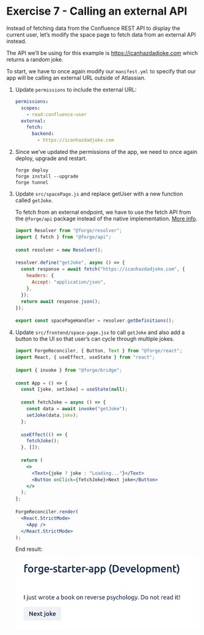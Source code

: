 # Exercise 7 - Calling an external API

Instead of fetching data from the Confluence REST API to display the current user, let’s modify the space page to fetch data from an external API instead.

The API we’ll be using for this example is https://icanhazdadjoke.com which returns a random joke.

To start, we have to once again modify our `manifest.yml` to specify that our app will be calling an external URL outside of Atlassian.

1. Update `permissions` to include the external URL:

   ```yaml
   permissions:
     scopes:
       - read:confluence-user
     external:
       fetch:
         backend:
           - https://icanhazdadjoke.com
   ```

2. Since we’ve updated the permissions of the app, we need to once again deploy, upgrade and restart.

   ```shell
   forge deploy
   forge install --upgrade
   forge tunnel
   ```

3. Update `src/spacePage.js` and replace getUser with a new function called `getJoke`.

   To fetch from an external endpoint, we have to use the fetch API from the `@forge/api` package instead of the native implementation. [More info](https://developer.atlassian.com/platform/forge/runtime-reference/fetch-api/).

   ```jsx
   import Resolver from "@forge/resolver";
   import { fetch } from "@forge/api";

   const resolver = new Resolver();

   resolver.define("getJoke", async () => {
     const response = await fetch("https://icanhazdadjoke.com", {
       headers: {
         Accept: "application/json",
       },
     });
     return await response.json();
   });

   export const spacePageHandler = resolver.getDefinitions();
   ```

4. Update `src/frontend/space-page.jsx` to call `getJoke` and also add a button to the UI so that user’s can cycle through multiple jokes.

   ```jsx
   import ForgeReconciler, { Button, Text } from "@forge/react";
   import React, { useEffect, useState } from "react";

   import { invoke } from "@forge/bridge";

   const App = () => {
     const [joke, setJoke] = useState(null);

     const fetchJoke = async () => {
       const data = await invoke("getJoke");
       setJoke(data.joke);
     };

     useEffect(() => {
       fetchJoke();
     }, []);

     return (
       <>
         <Text>{joke ? joke : "Loading..."}</Text>
         <Button onClick={fetchJoke}>Next joke</Button>
       </>
     );
   };

   ForgeReconciler.render(
     <React.StrictMode>
       <App />
     </React.StrictMode>
   );
   ```

   End result:

   ![](./img/exercise-7/get-joke.png)
